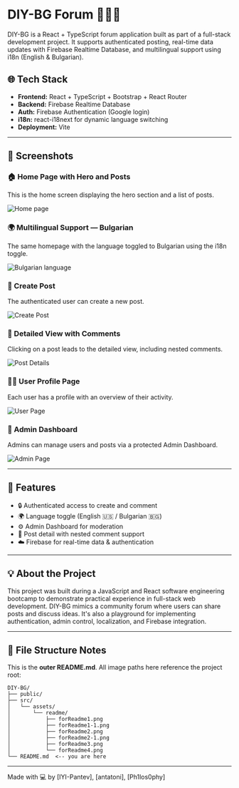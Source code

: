 # DIY-BG Forum 🧵🇧🇬

DIY-BG is a React + TypeScript forum application built as part of a full-stack development project. It supports authenticated posting, real-time data updates with Firebase Realtime Database, and multilingual support using i18n (English & Bulgarian).

## 🌐 Tech Stack

- **Frontend:** React + TypeScript + Bootstrap + React Router
- **Backend:** Firebase Realtime Database
- **Auth:** Firebase Authentication (Google login)
- **i18n:** react-i18next for dynamic language switching
- **Deployment:** Vite

---

## 📸 Screenshots

### 🏠 Home Page with Hero and Posts

This is the home screen displaying the hero section and a list of posts.

![Home page](./DIY-BG/src/assets/readme/forReadme1.png)

### 🌍 Multilingual Support — Bulgarian

The same homepage with the language toggled to Bulgarian using the i18n toggle.

![Bulgarian language](./DIY-BG/src/assets/readme/forReadme1-1.png)

### 📝 Create Post

The authenticated user can create a new post.

![Create Post](./DIY-BG/src/assets/readme/forReadme2.png)

### 💬 Detailed View with Comments

Clicking on a post leads to the detailed view, including nested comments.

![Post Details](./DIY-BG/src/assets/readme/forReadme2-1.png)

### 🙍‍♂️ User Profile Page

Each user has a profile with an overview of their activity.

![User Page](./DIY-BG/src/assets/readme/forReadme3.png)

### 🔐 Admin Dashboard

Admins can manage users and posts via a protected Admin Dashboard.

![Admin Page](./DIY-BG/src/assets/readme/forReadme4.png)

---

## 📌 Features

- 🔒 Authenticated access to create and comment
- 🌍 Language toggle (English 🇺🇸 / Bulgarian 🇧🇬)
- ⚙️ Admin Dashboard for moderation
- 📖 Post detail with nested comment support
- ☁️ Firebase for real-time data & authentication

---

## 💡 About the Project

This project was built during a JavaScript and React software engineering bootcamp to demonstrate practical experience in full-stack web development. DIY-BG mimics a community forum where users can share posts and discuss ideas. It's also a playground for implementing authentication, admin control, localization, and Firebase integration.

---

## 📁 File Structure Notes

This is the **outer README.md**. All image paths here reference the project root:

```
DIY-BG/
├── public/
├── src/
│   └── assets/
│       └── readme/
│           ├── forReadme1.png
│           ├── forReadme1-1.png
│           ├── forReadme2.png
│           ├── forReadme2-1.png
│           ├── forReadme3.png
│           └── forReadme4.png
└── README.md  <-- you are here
```

---

Made with 💻 by [IYI-Pantev], [antatoni], [Ph1los0phy]
